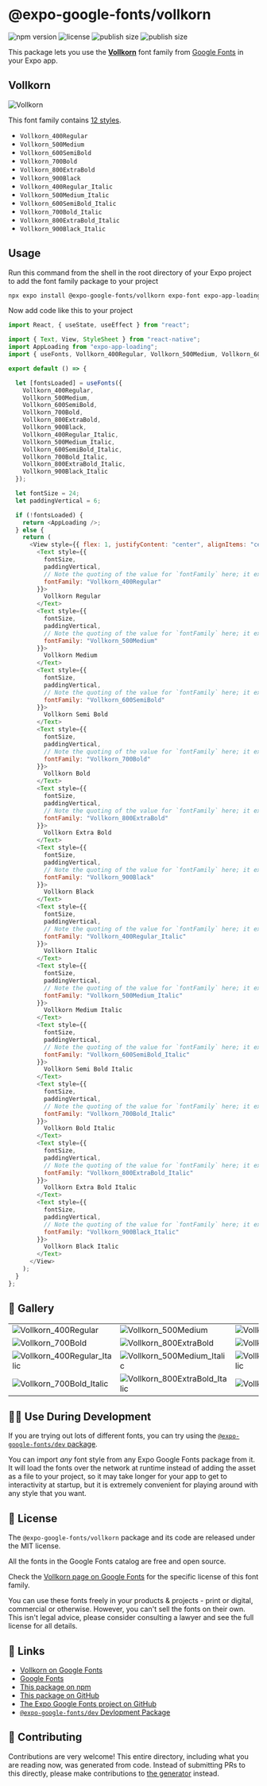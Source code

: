 # @expo-google-fonts/vollkorn

![npm version](https://flat.badgen.net/npm/v/@expo-google-fonts/vollkorn)
![license](https://flat.badgen.net/github/license/expo/google-fonts)
![publish size](https://flat.badgen.net/packagephobia/install/@expo-google-fonts/vollkorn)
![publish size](https://flat.badgen.net/packagephobia/publish/@expo-google-fonts/vollkorn)

This package lets you use the [**Vollkorn**](https://fonts.google.com/specimen/Vollkorn) font family from [Google Fonts](https://fonts.google.com/) in your Expo app.

## Vollkorn

![Vollkorn](./font-family.png)

This font family contains [12 styles](#-gallery).

- `Vollkorn_400Regular`
- `Vollkorn_500Medium`
- `Vollkorn_600SemiBold`
- `Vollkorn_700Bold`
- `Vollkorn_800ExtraBold`
- `Vollkorn_900Black`
- `Vollkorn_400Regular_Italic`
- `Vollkorn_500Medium_Italic`
- `Vollkorn_600SemiBold_Italic`
- `Vollkorn_700Bold_Italic`
- `Vollkorn_800ExtraBold_Italic`
- `Vollkorn_900Black_Italic`

## Usage

Run this command from the shell in the root directory of your Expo project to add the font family package to your project

```sh
npx expo install @expo-google-fonts/vollkorn expo-font expo-app-loading
```

Now add code like this to your project

```js
import React, { useState, useEffect } from "react";

import { Text, View, StyleSheet } from "react-native";
import AppLoading from "expo-app-loading";
import { useFonts, Vollkorn_400Regular, Vollkorn_500Medium, Vollkorn_600SemiBold, Vollkorn_700Bold, Vollkorn_800ExtraBold, Vollkorn_900Black, Vollkorn_400Regular_Italic, Vollkorn_500Medium_Italic, Vollkorn_600SemiBold_Italic, Vollkorn_700Bold_Italic, Vollkorn_800ExtraBold_Italic, Vollkorn_900Black_Italic } from '@expo-google-fonts/vollkorn';

export default () => {

  let [fontsLoaded] = useFonts({
    Vollkorn_400Regular, 
    Vollkorn_500Medium, 
    Vollkorn_600SemiBold, 
    Vollkorn_700Bold, 
    Vollkorn_800ExtraBold, 
    Vollkorn_900Black, 
    Vollkorn_400Regular_Italic, 
    Vollkorn_500Medium_Italic, 
    Vollkorn_600SemiBold_Italic, 
    Vollkorn_700Bold_Italic, 
    Vollkorn_800ExtraBold_Italic, 
    Vollkorn_900Black_Italic
  });

  let fontSize = 24;
  let paddingVertical = 6;

  if (!fontsLoaded) {
    return <AppLoading />;
  } else {
    return (
      <View style={{ flex: 1, justifyContent: "center", alignItems: "center" }}>
        <Text style={{
          fontSize,
          paddingVertical,
          // Note the quoting of the value for `fontFamily` here; it expects a string!
          fontFamily: "Vollkorn_400Regular"
        }}>
          Vollkorn Regular
        </Text>
        <Text style={{
          fontSize,
          paddingVertical,
          // Note the quoting of the value for `fontFamily` here; it expects a string!
          fontFamily: "Vollkorn_500Medium"
        }}>
          Vollkorn Medium
        </Text>
        <Text style={{
          fontSize,
          paddingVertical,
          // Note the quoting of the value for `fontFamily` here; it expects a string!
          fontFamily: "Vollkorn_600SemiBold"
        }}>
          Vollkorn Semi Bold
        </Text>
        <Text style={{
          fontSize,
          paddingVertical,
          // Note the quoting of the value for `fontFamily` here; it expects a string!
          fontFamily: "Vollkorn_700Bold"
        }}>
          Vollkorn Bold
        </Text>
        <Text style={{
          fontSize,
          paddingVertical,
          // Note the quoting of the value for `fontFamily` here; it expects a string!
          fontFamily: "Vollkorn_800ExtraBold"
        }}>
          Vollkorn Extra Bold
        </Text>
        <Text style={{
          fontSize,
          paddingVertical,
          // Note the quoting of the value for `fontFamily` here; it expects a string!
          fontFamily: "Vollkorn_900Black"
        }}>
          Vollkorn Black
        </Text>
        <Text style={{
          fontSize,
          paddingVertical,
          // Note the quoting of the value for `fontFamily` here; it expects a string!
          fontFamily: "Vollkorn_400Regular_Italic"
        }}>
          Vollkorn Italic
        </Text>
        <Text style={{
          fontSize,
          paddingVertical,
          // Note the quoting of the value for `fontFamily` here; it expects a string!
          fontFamily: "Vollkorn_500Medium_Italic"
        }}>
          Vollkorn Medium Italic
        </Text>
        <Text style={{
          fontSize,
          paddingVertical,
          // Note the quoting of the value for `fontFamily` here; it expects a string!
          fontFamily: "Vollkorn_600SemiBold_Italic"
        }}>
          Vollkorn Semi Bold Italic
        </Text>
        <Text style={{
          fontSize,
          paddingVertical,
          // Note the quoting of the value for `fontFamily` here; it expects a string!
          fontFamily: "Vollkorn_700Bold_Italic"
        }}>
          Vollkorn Bold Italic
        </Text>
        <Text style={{
          fontSize,
          paddingVertical,
          // Note the quoting of the value for `fontFamily` here; it expects a string!
          fontFamily: "Vollkorn_800ExtraBold_Italic"
        }}>
          Vollkorn Extra Bold Italic
        </Text>
        <Text style={{
          fontSize,
          paddingVertical,
          // Note the quoting of the value for `fontFamily` here; it expects a string!
          fontFamily: "Vollkorn_900Black_Italic"
        }}>
          Vollkorn Black Italic
        </Text>
      </View>
    );
  }
};
```

## 🔡 Gallery


||||
|-|-|-|
|![Vollkorn_400Regular](./Vollkorn_400Regular.ttf.png)|![Vollkorn_500Medium](./Vollkorn_500Medium.ttf.png)|![Vollkorn_600SemiBold](./Vollkorn_600SemiBold.ttf.png)||
|![Vollkorn_700Bold](./Vollkorn_700Bold.ttf.png)|![Vollkorn_800ExtraBold](./Vollkorn_800ExtraBold.ttf.png)|![Vollkorn_900Black](./Vollkorn_900Black.ttf.png)||
|![Vollkorn_400Regular_Italic](./Vollkorn_400Regular_Italic.ttf.png)|![Vollkorn_500Medium_Italic](./Vollkorn_500Medium_Italic.ttf.png)|![Vollkorn_600SemiBold_Italic](./Vollkorn_600SemiBold_Italic.ttf.png)||
|![Vollkorn_700Bold_Italic](./Vollkorn_700Bold_Italic.ttf.png)|![Vollkorn_800ExtraBold_Italic](./Vollkorn_800ExtraBold_Italic.ttf.png)|![Vollkorn_900Black_Italic](./Vollkorn_900Black_Italic.ttf.png)||


## 👩‍💻 Use During Development

If you are trying out lots of different fonts, you can try using the [`@expo-google-fonts/dev` package](https://github.com/expo/google-fonts/tree/master/font-packages/dev#readme).

You can import _any_ font style from any Expo Google Fonts package from it. It will load the fonts over the network at runtime instead of adding the asset as a file to your project, so it may take longer for your app to get to interactivity at startup, but it is extremely convenient for playing around with any style that you want.


## 📖 License

The `@expo-google-fonts/vollkorn` package and its code are released under the MIT license.

All the fonts in the Google Fonts catalog are free and open source.

Check the [Vollkorn page on Google Fonts](https://fonts.google.com/specimen/Vollkorn) for the specific license of this font family.

You can use these fonts freely in your products & projects - print or digital, commercial or otherwise. However, you can't sell the fonts on their own. This isn't legal advice, please consider consulting a lawyer and see the full license for all details.

## 🔗 Links

- [Vollkorn on Google Fonts](https://fonts.google.com/specimen/Vollkorn)
- [Google Fonts](https://fonts.google.com/)
- [This package on npm](https://www.npmjs.com/package/@expo-google-fonts/vollkorn)
- [This package on GitHub](https://github.com/expo/google-fonts/tree/master/font-packages/vollkorn)
- [The Expo Google Fonts project on GitHub](https://github.com/expo/google-fonts)
- [`@expo-google-fonts/dev` Devlopment Package](https://github.com/expo/google-fonts/tree/master/font-packages/dev)

## 🤝 Contributing

Contributions are very welcome! This entire directory, including what you are reading now, was generated from code. Instead of submitting PRs to this directly, please make contributions to [the generator](https://github.com/expo/google-fonts/tree/master/packages/generator) instead.
